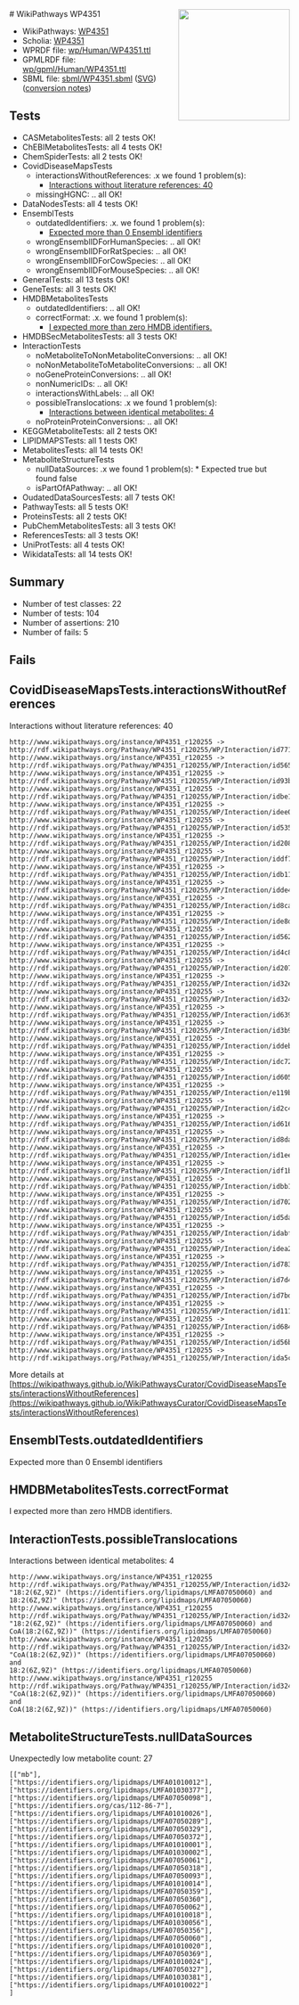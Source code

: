 <img style="float: right; width: 200px" src="../logo.png" />
# WikiPathways WP4351

* WikiPathways: [WP4351](https://identifiers.org/wikipathways:WP4351)
* Scholia: [WP4351](https://scholia.toolforge.org/wikipathways/WP4351)
* WPRDF file: [wp/Human/WP4351.ttl](../wp/Human/WP4351.ttl)
* GPMLRDF file: [wp/gpml/Human/WP4351.ttl](../wp/gpml/Human/WP4351.ttl)
* SBML file: [sbml/WP4351.sbml](../sbml/WP4351.sbml) ([SVG](../sbml/WP4351.svg)) ([conversion notes](../sbml/WP4351.txt))

## Tests
* CASMetabolitesTests: all 2 tests OK!
* ChEBIMetabolitesTests: all 4 tests OK!
* ChemSpiderTests: all 2 tests OK!
* CovidDiseaseMapsTests
    * interactionsWithoutReferences: .x we found 1 problem(s):
        * [Interactions without literature references: 40](#9701cd3e)
    * missingHGNC: .. all OK!
* DataNodesTests: all 4 tests OK!
* EnsemblTests
    * outdatedIdentifiers: .x. we found 1 problem(s):
        * [Expected more than 0 Ensembl identifiers](#f44398b7)
    * wrongEnsemblIDForHumanSpecies: .. all OK!
    * wrongEnsemblIDForRatSpecies: .. all OK!
    * wrongEnsemblIDForCowSpecies: .. all OK!
    * wrongEnsemblIDForMouseSpecies: .. all OK!
* GeneralTests: all 13 tests OK!
* GeneTests: all 3 tests OK!
* HMDBMetabolitesTests
    * outdatedIdentifiers: .. all OK!
    * correctFormat: .x. we found 1 problem(s):
        * [I expected more than zero HMDB identifiers.](#ad154c1e)
* HMDBSecMetabolitesTests: all 3 tests OK!
* InteractionTests
    * noMetaboliteToNonMetaboliteConversions: .. all OK!
    * noNonMetaboliteToMetaboliteConversions: .. all OK!
    * noGeneProteinConversions: .. all OK!
    * nonNumericIDs: .. all OK!
    * interactionsWithLabels: .. all OK!
    * possibleTranslocations: .x we found 1 problem(s):
        * [Interactions between identical metabolites: 4](#d59038c7)
    * noProteinProteinConversions: .. all OK!
* KEGGMetaboliteTests: all 2 tests OK!
* LIPIDMAPSTests: all 1 tests OK!
* MetabolitesTests: all 14 tests OK!
* MetaboliteStructureTests
    * nullDataSources: .x we found 1 problem(s):
            * Expected true but found false
    * isPartOfAPathway: .. all OK!
* OudatedDataSourcesTests: all 7 tests OK!
* PathwayTests: all 5 tests OK!
* ProteinsTests: all 2 tests OK!
* PubChemMetabolitesTests: all 3 tests OK!
* ReferencesTests: all 3 tests OK!
* UniProtTests: all 4 tests OK!
* WikidataTests: all 14 tests OK!


## Summary

* Number of test classes: 22
* Number of tests: 104
* Number of assertions: 210
* Number of fails: 5

## Fails

<a name="9701cd3e" />

## CovidDiseaseMapsTests.interactionsWithoutReferences

Interactions without literature references: 40
```
http://www.wikipathways.org/instance/WP4351_r120255 -> http://rdf.wikipathways.org/Pathway/WP4351_r120255/WP/Interaction/id77129dfb
http://www.wikipathways.org/instance/WP4351_r120255 -> http://rdf.wikipathways.org/Pathway/WP4351_r120255/WP/Interaction/id565ca71a
http://www.wikipathways.org/instance/WP4351_r120255 -> http://rdf.wikipathways.org/Pathway/WP4351_r120255/WP/Interaction/id93b154cf
http://www.wikipathways.org/instance/WP4351_r120255 -> http://rdf.wikipathways.org/Pathway/WP4351_r120255/WP/Interaction/idbe158483
http://www.wikipathways.org/instance/WP4351_r120255 -> http://rdf.wikipathways.org/Pathway/WP4351_r120255/WP/Interaction/idee062bce
http://www.wikipathways.org/instance/WP4351_r120255 -> http://rdf.wikipathways.org/Pathway/WP4351_r120255/WP/Interaction/id53590b30
http://www.wikipathways.org/instance/WP4351_r120255 -> http://rdf.wikipathways.org/Pathway/WP4351_r120255/WP/Interaction/id20862bcb
http://www.wikipathways.org/instance/WP4351_r120255 -> http://rdf.wikipathways.org/Pathway/WP4351_r120255/WP/Interaction/iddf79f2c3
http://www.wikipathways.org/instance/WP4351_r120255 -> http://rdf.wikipathways.org/Pathway/WP4351_r120255/WP/Interaction/idb118f4ea
http://www.wikipathways.org/instance/WP4351_r120255 -> http://rdf.wikipathways.org/Pathway/WP4351_r120255/WP/Interaction/idde47067
http://www.wikipathways.org/instance/WP4351_r120255 -> http://rdf.wikipathways.org/Pathway/WP4351_r120255/WP/Interaction/id8cad3b21
http://www.wikipathways.org/instance/WP4351_r120255 -> http://rdf.wikipathways.org/Pathway/WP4351_r120255/WP/Interaction/ide8d150b2
http://www.wikipathways.org/instance/WP4351_r120255 -> http://rdf.wikipathways.org/Pathway/WP4351_r120255/WP/Interaction/id562b997
http://www.wikipathways.org/instance/WP4351_r120255 -> http://rdf.wikipathways.org/Pathway/WP4351_r120255/WP/Interaction/id4c8c007d
http://www.wikipathways.org/instance/WP4351_r120255 -> http://rdf.wikipathways.org/Pathway/WP4351_r120255/WP/Interaction/id20755215
http://www.wikipathways.org/instance/WP4351_r120255 -> http://rdf.wikipathways.org/Pathway/WP4351_r120255/WP/Interaction/id32e4ff6a
http://www.wikipathways.org/instance/WP4351_r120255 -> http://rdf.wikipathways.org/Pathway/WP4351_r120255/WP/Interaction/id324dad5c
http://www.wikipathways.org/instance/WP4351_r120255 -> http://rdf.wikipathways.org/Pathway/WP4351_r120255/WP/Interaction/id63903398
http://www.wikipathways.org/instance/WP4351_r120255 -> http://rdf.wikipathways.org/Pathway/WP4351_r120255/WP/Interaction/id3b91fd0
http://www.wikipathways.org/instance/WP4351_r120255 -> http://rdf.wikipathways.org/Pathway/WP4351_r120255/WP/Interaction/iddeb85705
http://www.wikipathways.org/instance/WP4351_r120255 -> http://rdf.wikipathways.org/Pathway/WP4351_r120255/WP/Interaction/idc728c3e3
http://www.wikipathways.org/instance/WP4351_r120255 -> http://rdf.wikipathways.org/Pathway/WP4351_r120255/WP/Interaction/id605d64cc
http://www.wikipathways.org/instance/WP4351_r120255 -> http://rdf.wikipathways.org/Pathway/WP4351_r120255/WP/Interaction/e119b
http://www.wikipathways.org/instance/WP4351_r120255 -> http://rdf.wikipathways.org/Pathway/WP4351_r120255/WP/Interaction/id2c4707dd
http://www.wikipathways.org/instance/WP4351_r120255 -> http://rdf.wikipathways.org/Pathway/WP4351_r120255/WP/Interaction/id616835f1
http://www.wikipathways.org/instance/WP4351_r120255 -> http://rdf.wikipathways.org/Pathway/WP4351_r120255/WP/Interaction/id8da87a18
http://www.wikipathways.org/instance/WP4351_r120255 -> http://rdf.wikipathways.org/Pathway/WP4351_r120255/WP/Interaction/id1ee5a55c
http://www.wikipathways.org/instance/WP4351_r120255 -> http://rdf.wikipathways.org/Pathway/WP4351_r120255/WP/Interaction/idf1bdcb43
http://www.wikipathways.org/instance/WP4351_r120255 -> http://rdf.wikipathways.org/Pathway/WP4351_r120255/WP/Interaction/idbb1648f2
http://www.wikipathways.org/instance/WP4351_r120255 -> http://rdf.wikipathways.org/Pathway/WP4351_r120255/WP/Interaction/id7022d7fe
http://www.wikipathways.org/instance/WP4351_r120255 -> http://rdf.wikipathways.org/Pathway/WP4351_r120255/WP/Interaction/id5da5d3ea
http://www.wikipathways.org/instance/WP4351_r120255 -> http://rdf.wikipathways.org/Pathway/WP4351_r120255/WP/Interaction/idabf63d01
http://www.wikipathways.org/instance/WP4351_r120255 -> http://rdf.wikipathways.org/Pathway/WP4351_r120255/WP/Interaction/idea22af42
http://www.wikipathways.org/instance/WP4351_r120255 -> http://rdf.wikipathways.org/Pathway/WP4351_r120255/WP/Interaction/id78313134
http://www.wikipathways.org/instance/WP4351_r120255 -> http://rdf.wikipathways.org/Pathway/WP4351_r120255/WP/Interaction/id7d46cc4a
http://www.wikipathways.org/instance/WP4351_r120255 -> http://rdf.wikipathways.org/Pathway/WP4351_r120255/WP/Interaction/id7bd50cb7
http://www.wikipathways.org/instance/WP4351_r120255 -> http://rdf.wikipathways.org/Pathway/WP4351_r120255/WP/Interaction/id11188542
http://www.wikipathways.org/instance/WP4351_r120255 -> http://rdf.wikipathways.org/Pathway/WP4351_r120255/WP/Interaction/id684e9342
http://www.wikipathways.org/instance/WP4351_r120255 -> http://rdf.wikipathways.org/Pathway/WP4351_r120255/WP/Interaction/id56b210b1
http://www.wikipathways.org/instance/WP4351_r120255 -> http://rdf.wikipathways.org/Pathway/WP4351_r120255/WP/Interaction/ida5c6fa4c
```

More details at [https://wikipathways.github.io/WikiPathwaysCurator/CovidDiseaseMapsTests/interactionsWithoutReferences](https://wikipathways.github.io/WikiPathwaysCurator/CovidDiseaseMapsTests/interactionsWithoutReferences)

<a name="f44398b7" />

## EnsemblTests.outdatedIdentifiers

Expected more than 0 Ensembl identifiers
<a name="ad154c1e" />

## HMDBMetabolitesTests.correctFormat

I expected more than zero HMDB identifiers.
<a name="d59038c7" />

## InteractionTests.possibleTranslocations

Interactions between identical metabolites: 4
```
http://www.wikipathways.org/instance/WP4351_r120255 http://rdf.wikipathways.org/Pathway/WP4351_r120255/WP/Interaction/id324dad5c "18:2(6Z,9Z)" (https://identifiers.org/lipidmaps/LMFA07050060) and 
18:2(6Z,9Z)" (https://identifiers.org/lipidmaps/LMFA07050060)
http://www.wikipathways.org/instance/WP4351_r120255 http://rdf.wikipathways.org/Pathway/WP4351_r120255/WP/Interaction/id324dad5c "18:2(6Z,9Z)" (https://identifiers.org/lipidmaps/LMFA07050060) and 
CoA(18:2(6Z,9Z))" (https://identifiers.org/lipidmaps/LMFA07050060)
http://www.wikipathways.org/instance/WP4351_r120255 http://rdf.wikipathways.org/Pathway/WP4351_r120255/WP/Interaction/id324dad5c "CoA(18:2(6Z,9Z))" (https://identifiers.org/lipidmaps/LMFA07050060) and 
18:2(6Z,9Z)" (https://identifiers.org/lipidmaps/LMFA07050060)
http://www.wikipathways.org/instance/WP4351_r120255 http://rdf.wikipathways.org/Pathway/WP4351_r120255/WP/Interaction/id324dad5c "CoA(18:2(6Z,9Z))" (https://identifiers.org/lipidmaps/LMFA07050060) and 
CoA(18:2(6Z,9Z))" (https://identifiers.org/lipidmaps/LMFA07050060)
```

<a name="919041af" />

## MetaboliteStructureTests.nullDataSources

Unexpectedly low metabolite count: 27
```
[["mb"],
["https://identifiers.org/lipidmaps/LMFA01010012"],
["https://identifiers.org/lipidmaps/LMFA01030377"],
["https://identifiers.org/lipidmaps/LMFA07050098"],
["https://identifiers.org/cas/112-86-7"],
["https://identifiers.org/lipidmaps/LMFA01010026"],
["https://identifiers.org/lipidmaps/LMFA07050289"],
["https://identifiers.org/lipidmaps/LMFA07050329"],
["https://identifiers.org/lipidmaps/LMFA07050372"],
["https://identifiers.org/lipidmaps/LMFA01010001"],
["https://identifiers.org/lipidmaps/LMFA01030002"],
["https://identifiers.org/lipidmaps/LMFA07050061"],
["https://identifiers.org/lipidmaps/LMFA07050318"],
["https://identifiers.org/lipidmaps/LMFA07050093"],
["https://identifiers.org/lipidmaps/LMFA01010014"],
["https://identifiers.org/lipidmaps/LMFA07050359"],
["https://identifiers.org/lipidmaps/LMFA07050360"],
["https://identifiers.org/lipidmaps/LMFA07050062"],
["https://identifiers.org/lipidmaps/LMFA01010018"],
["https://identifiers.org/lipidmaps/LMFA01030056"],
["https://identifiers.org/lipidmaps/LMFA07050356"],
["https://identifiers.org/lipidmaps/LMFA07050060"],
["https://identifiers.org/lipidmaps/LMFA01010020"],
["https://identifiers.org/lipidmaps/LMFA07050369"],
["https://identifiers.org/lipidmaps/LMFA01010024"],
["https://identifiers.org/lipidmaps/LMFA07050327"],
["https://identifiers.org/lipidmaps/LMFA01030381"],
["https://identifiers.org/lipidmaps/LMFA01010022"]
]
```

